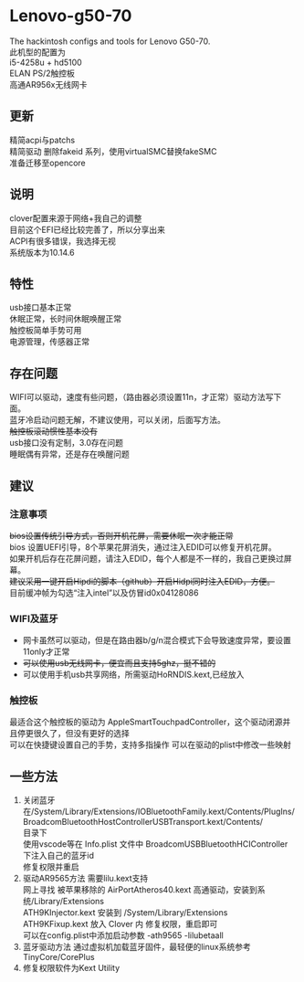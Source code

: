# Lenovo-g50-70
The hackintosh configs and tools for Lenovo G50-70.  
此机型的配置为  
i5-4258u + hd5100  
ELAN PS/2触控板  
高通AR956x无线网卡
## 更新
精简acpi与patchs  
精简驱动 删除fakeid 系列，使用virtualSMC替换fakeSMC  
准备迁移至opencore  
## 说明
clover配置来源于网络+我自己的调整    
目前这个EFI已经比较完善了，所以分享出来  
ACPI有很多错误，我选择无视  
系统版本为10.14.6  
## 特性
usb接口基本正常  
休眠正常，长时间休眠唤醒正常   
触控板简单手势可用  
电源管理，传感器正常  
## 存在问题
WIFI可以驱动，速度有些问题，（路由器必须设置11n，才正常）驱动方法写下面。  
蓝牙冷启动问题无解，不建议使用，可以关闭，后面写方法。  
~~触控板滚动惯性基本没有~~    
usb接口没有定制，3.0存在问题  
睡眠偶有异常，还是存在唤醒问题    
## 建议
### 注意事项
~~bios设置传统引导方式，否则开机花屏，需要休眠一次才能正常~~  
bios 设置UEFI引导，8个苹果花屏消失，通过注入EDID可以修复开机花屏。  
如果开机后存在花屏问题，请注入EDID，每个人都是不一样的，我自己更换过屏幕。  
~~建议采用一键开启Hipdi的脚本（github）开启Hidpi同时注入EDID，方便。~~  
目前缓冲帧为勾选“注入intel”以及仿冒id0x04128086  
### WIFI及蓝牙
* 网卡虽然可以驱动，但是在路由器b/g/n混合模式下会导致速度异常，要设置11only才正常   
* ~~可以使用usb无线网卡，便宜而且支持5ghz，挺不错的~~  
* 可以使用手机usb共享网络，所需驱动HoRNDIS.kext,已经放入  
### 触控板
最适合这个触控板的驱动为 AppleSmartTouchpadController，这个驱动闭源并且停更很久了，但没有更好的选择  
可以在快捷键设置自己的手势，支持多指操作 
可以在驱动的plist中修改一些映射    
## 一些方法
1. 关闭蓝牙 在/System/Library/Extensions/IOBluetoothFamily.kext/Contents/PlugIns/  
BroadcomBluetoothHostControllerUSBTransport.kext/Contents/  
目录下  
使用vscode等在 Info.plist 文件中 BroadcomUSBBluetoothHCIController 下注入自己的蓝牙id  
修复权限并重启  
2. 驱动AR9565方法
需要lilu.kext支持  
网上寻找 被苹果移除的 AirPortAtheros40.kext 高通驱动，安装到系统/Library/Extensions  
ATH9KInjector.kext 安装到 /System/Library/Extensions  
ATH9KFixup.kext 放入 Clover 内 修复权限，重启即可  
可以在config.plist中添加启动参数 -ath9565 -lilubetaall  
3. 蓝牙驱动方法
通过虚拟机加载蓝牙固件，最轻便的linux系统参考TinyCore/CorePlus  
4. 修复权限软件为Kext Utility  

